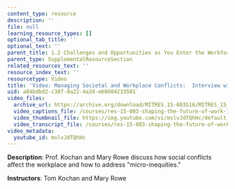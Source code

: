 ```yaml
---
content_type: resource
description: ''
file: null
learning_resource_types: []
optional_tab_title: ''
optional_text: ''
parent_title: 1.2 Challenges and Opportunities as You Enter the Workforce
parent_type: SupplementalResourceSection
related_resources_text: ''
resource_index_text: ''
resourcetype: Video
title: 'Video: Managing Societal and Workplace Conflicts:  Interview with Mary Rowe'
uid: a84bdbd2-c38f-8a22-4a2d-e68604233581
video_files:
  archive_url: https://archive.org/download/MITRES.15-003S16/MITRES_15_003S16_1-2-9_360p.mp4
  video_captions_file: /courses/res-15-003-shaping-the-future-of-work-15-662x-spring-2016/579dc53747065ad9aa5c632cc1607282_mslvJdTQhHc.vtt
  video_thumbnail_file: https://img.youtube.com/vi/mslvJdTQhHc/default.jpg
  video_transcript_file: /courses/res-15-003-shaping-the-future-of-work-15-662x-spring-2016/6a5a3829b7fbcffdd0f7ab352e288aae_mslvJdTQhHc.pdf
video_metadata:
  youtube_id: mslvJdTQhHc
---
```


**Description**: Prof. Kochan and Mary Rowe discuss how social conflicts affect the workplace and how to address "micro-inequities."

**Instructors**: Tom Kochan and Mary Rowe